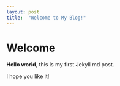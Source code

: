 ```yaml
---
layout: post
title:  "Welcome to My Blog!"
---
```


# Welcome

**Hello world**, this is my first Jekyll md post.

I hope you like it!
